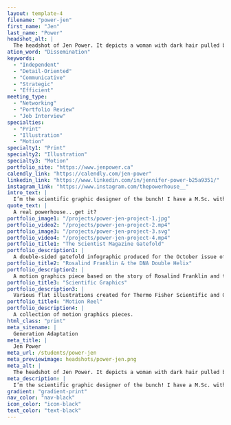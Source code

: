```yaml
---
layout: template-4
filename: "power-jen"
first_name: "Jen"
last_name: "Power"
headshot_alt: |
  The headshot of Jen Power. It depicts a woman with dark hair pulled back, smiling. She is wearing a dark t-shirt with glasses and has tattoos on her arm.
ation_word: "Dissemination"
keywords:
  - "Independent"
  - "Detail-Oriented"
  - "Communicative"
  - "Strategic"
  - "Efficient"
meeting_type:
  - "Networking"
  - "Portfolio Review"
  - "Job Interview"
specialties:
  - "Print"
  - "Illustration"
  - "Motion"
specialty1: "Print"
specialty2: "Illustration"
specialty3: "Motion"
portfolio_site: "https://www.jenpower.ca"
calendly_link: "https://calendly.com/jen-power"
linkedin_link: "https://www.linkedin.com/in/jennifer-power-b25a9351/"
instagram_link: "https://www.instagram.com/thepowerhouse__"
intro_text: |
  I’m the scientific graphic designer of the bunch! I have a M.Sc. with a background in molecular biology and cancer research. My work focuses on communicating science in an accurate, attractive, and simple way for both scientific and lay audiences.
quote_text: |
  A real powerhouse...get it?
portfolio_image1: "/projects/power-jen-project-1.jpg"
portfolio_video2: "/projects/power-jen-project-2.mp4"
portfolio_image3: "/projects/power-jen-project-3.svg"
portfolio_video4: "/projects/power-jen-project-4.mp4"
portfolio_title1: "The Scientist Magazine Gatefold"
portfolio_description1: |
  A double-sided gatefold infographic produced for the October issue of The Scientist magazine.
portfolio_title2: "Rosalind Franklin & the DNA Double Helix"
portfolio_description2: |
  A motion graphics piece based on the story of Rosalind Franklin and the discovery of the DNA double helix structure. The aim of this piece was to tell a story in under 60 seconds.
portfolio_title3: "Scientific Graphics"
portfolio_description3: |
  Various flat illustrations created for Thermo Fisher Scientific and Gilson marketing materials.
portfolio_title4: "Motion Reel"
portfolio_description4: |
  A collection of motion graphics pieces.
html_class: "print"
meta_sitename: |
  Generation Adaptation
meta_title: |
  Jen Power
meta_url: /students/power-jen
meta_previewimage: headshots/power-jen.png
meta_alt: |
  The headshot of Jen Power. It depicts a woman with dark hair pulled back, smiling. She is wearing a dark t-shirt with glasses and has tattoos on her arm.
meta_description: |
  I’m the scientific graphic designer of the bunch! I have a M.Sc. with a background in molecular biology and cancer research. My work focuses on communicating science in an accurate, attractive, and simple way for both scientific and lay audiences.
gradient: "gradient-print"
nav_color: "nav-black"
icon_color: "icon-black"
text_color: "text-black"
---
```

